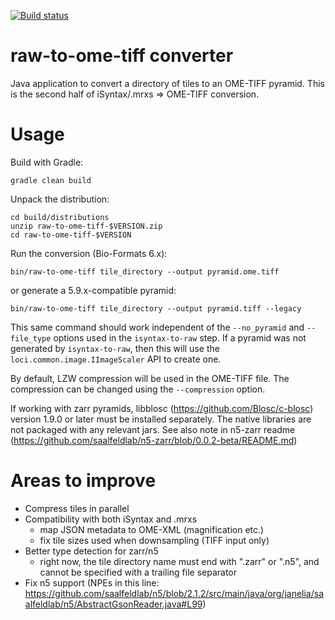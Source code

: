 [![Build status](https://ci.appveyor.com/api/projects/status/hvqqnbiwmo90m2fd?svg=true)](https://ci.appveyor.com/project/gs-jenkins/raw-to-ome-tiff)

raw-to-ome-tiff converter
=========================

Java application to convert a directory of tiles to an OME-TIFF pyramid.
This is the second half of iSyntax/.mrxs => OME-TIFF conversion.


Usage
=====

Build with Gradle:

    gradle clean build

Unpack the distribution:

    cd build/distributions
    unzip raw-to-ome-tiff-$VERSION.zip
    cd raw-to-ome-tiff-$VERSION

Run the conversion (Bio-Formats 6.x):

    bin/raw-to-ome-tiff tile_directory --output pyramid.ome.tiff

or generate a 5.9.x-compatible pyramid:

    bin/raw-to-ome-tiff tile_directory --output pyramid.tiff --legacy

This same command should work independent of the `--no_pyramid` and `--file_type` options used in the `isyntax-to-raw` step.
If a pyramid was not generated by `isyntax-to-raw`, then this will use the `loci.common.image.IImageScaler` API to create one.

By default, LZW compression will be used in the OME-TIFF file.
The compression can be changed using the `--compression` option.

If working with zarr pyramids, libblosc (https://github.com/Blosc/c-blosc) version 1.9.0 or later must be installed separately.
The native libraries are not packaged with any relevant jars.  See also note in n5-zarr readme (https://github.com/saalfeldlab/n5-zarr/blob/0.0.2-beta/README.md)

Areas to improve
================

* Compress tiles in parallel
* Compatibility with both iSyntax and .mrxs
    - map JSON metadata to OME-XML (magnification etc.)
    - fix tile sizes used when downsampling (TIFF input only)
* Better type detection for zarr/n5
    - right now, the tile directory name must end with ".zarr" or ".n5", and cannot be specified with a trailing file separator
* Fix n5 support (NPEs in this line: https://github.com/saalfeldlab/n5/blob/2.1.2/src/main/java/org/janelia/saalfeldlab/n5/AbstractGsonReader.java#L99)
